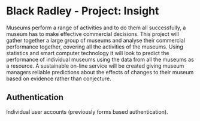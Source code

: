Black Radley - Project: Insight
===============================

Museums perform a range of activities and to do them all successfully, a museum has to make effective commercial decisions. 
This project will gather together a large group of museums and analyse their commercial performance together, 
covering all the activities of the museums. 
Using statistics and smart computer technology it will look to predict the performance of individual museums using the data from all the museums as a resource. 
A sustainable on-line service will be created giving museum managers reliable predictions about the effects of changes to their museum based on evidence rather than conjecture.

Authentication
---
Individual user accounts (previously forms based authentication).




